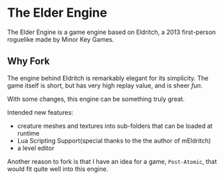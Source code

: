 # The Elder Engine

The Elder Engine is a game engine based on Eldritch, a 2013 first-person roguelike made by Minor Key Games.

## Why Fork

The engine behind Eldritch is remarkably elegant for its simplicity.
The game itself is short, but has very high replay value, and is sheer _fun_.

With some changes, this engine can be something truly great.

Intended new features:

- creature meshes and textures into sub-folders that can be loaded at runtime
- Lua Scripting Support(special thanks to the the author of mEldritch)
- a level editor

Another reason to fork is that I have an idea for a game, `Post-Atomic`, that would fit quite well into this engine.